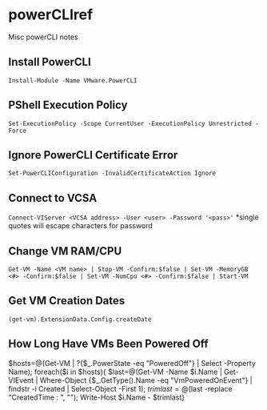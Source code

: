 # powerCLIref
Misc powerCLI notes

## Install PowerCLI
`Install-Module -Name VMware.PowerCLI`

## PShell Execution Policy
`Set-ExecutionPolicy -Scope CurrentUser -ExecutionPolicy Unrestricted -Force`

## Ignore PowerCLI Certificate Error
`Set-PowerCLIConfiguration -InvalidCertificateAction Ignore`

## Connect to VCSA
`Connect-VIServer <VCSA address> -User <user> -Password '<pass>'`
*single quotes will escape characters for password

## Change VM RAM/CPU
`Get-VM -Name <VM name> | Stop-VM -Confirm:$false | Set-VM -MemoryGB <#> -Confirm:$false | Set-VM -NumCpu <#> -Confirm:$false | Start-VM`
  
## Get VM Creation Dates
`(get-vm).ExtensionData.Config.createDate`

## How Long Have VMs Been Powered Off
$hosts=@(Get-VM | ?{$_.PowerState -eq "PoweredOff"} | Select -Property Name); foreach($i in $hosts){ $last=@(Get-VM -Name $i.Name | Get-VIEvent | Where-Object {$_.GetType().Name -eq "VmPoweredOnEvent"} | findstr -i Created | Select-Object -First 1); $trimlast=@($last -replace "CreatedTime          : ", ""); Write-Host $i.Name - $trimlast}
